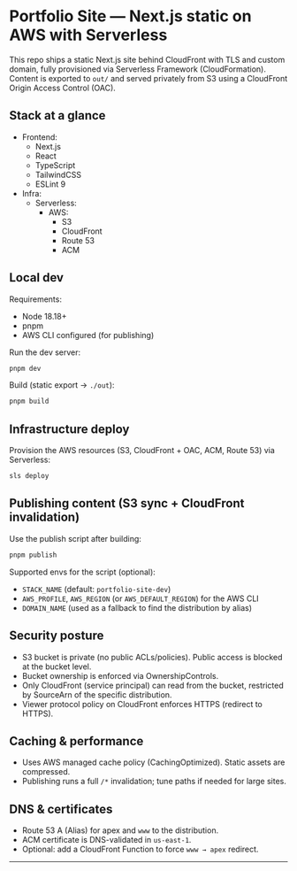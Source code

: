 # Portfolio Site — Next.js static on AWS with Serverless

This repo ships a static Next.js site behind CloudFront with TLS and custom domain, fully provisioned via Serverless Framework (CloudFormation). Content is exported to `out/` and served privately from S3 using a CloudFront Origin Access Control (OAC).

## Stack at a glance

- Frontend:
  - Next.js
  - React
  - TypeScript
  - TailwindCSS
  - ESLint 9
- Infra:
  - Serverless:
    - AWS:
      - S3
      - CloudFront
      - Route 53
      - ACM

## Local dev

Requirements:

- Node 18.18+
- pnpm
- AWS CLI configured (for publishing)

Run the dev server:

```bash
pnpm dev
```

Build (static export → `./out`):

```bash
pnpm build
```

## Infrastructure deploy

Provision the AWS resources (S3, CloudFront + OAC, ACM, Route 53) via Serverless:

```bash
sls deploy
```

## Publishing content (S3 sync + CloudFront invalidation)

Use the publish script after building:

```bash
pnpm publish
```

Supported envs for the script (optional):

- `STACK_NAME` (default: `portfolio-site-dev`)
- `AWS_PROFILE`, `AWS_REGION` (or `AWS_DEFAULT_REGION`) for the AWS CLI
- `DOMAIN_NAME` (used as a fallback to find the distribution by alias)

## Security posture

- S3 bucket is private (no public ACLs/policies). Public access is blocked at the bucket level.
- Bucket ownership is enforced via OwnershipControls.
- Only CloudFront (service principal) can read from the bucket, restricted by SourceArn of the specific distribution.
- Viewer protocol policy on CloudFront enforces HTTPS (redirect to HTTPS).

## Caching & performance

- Uses AWS managed cache policy (CachingOptimized). Static assets are compressed.
- Publishing runs a full `/*` invalidation; tune paths if needed for large sites.

## DNS & certificates

- Route 53 A (Alias) for apex and `www` to the distribution.
- ACM certificate is DNS-validated in `us-east-1`.
- Optional: add a CloudFront Function to force `www → apex` redirect.

---

